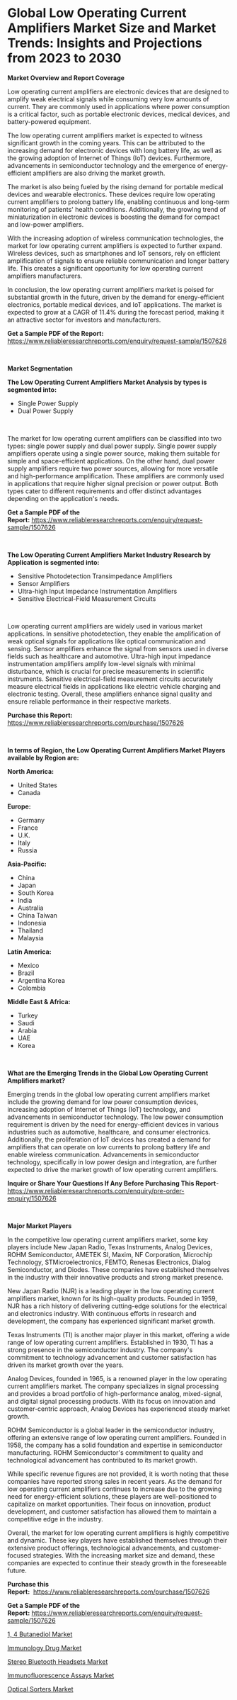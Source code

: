 <p><h1>Global Low Operating Current Amplifiers Market Size and Market Trends: Insights and Projections from 2023 to 2030</h1></p><p><strong>Market Overview and Report Coverage</strong></p>
<p><p>Low operating current amplifiers are electronic devices that are designed to amplify weak electrical signals while consuming very low amounts of current. They are commonly used in applications where power consumption is a critical factor, such as portable electronic devices, medical devices, and battery-powered equipment.</p><p>The low operating current amplifiers market is expected to witness significant growth in the coming years. This can be attributed to the increasing demand for electronic devices with long battery life, as well as the growing adoption of Internet of Things (IoT) devices. Furthermore, advancements in semiconductor technology and the emergence of energy-efficient amplifiers are also driving the market growth.</p><p>The market is also being fueled by the rising demand for portable medical devices and wearable electronics. These devices require low operating current amplifiers to prolong battery life, enabling continuous and long-term monitoring of patients' health conditions. Additionally, the growing trend of miniaturization in electronic devices is boosting the demand for compact and low-power amplifiers.</p><p>With the increasing adoption of wireless communication technologies, the market for low operating current amplifiers is expected to further expand. Wireless devices, such as smartphones and IoT sensors, rely on efficient amplification of signals to ensure reliable communication and longer battery life. This creates a significant opportunity for low operating current amplifiers manufacturers.</p><p>In conclusion, the low operating current amplifiers market is poised for substantial growth in the future, driven by the demand for energy-efficient electronics, portable medical devices, and IoT applications. The market is expected to grow at a CAGR of 11.4% during the forecast period, making it an attractive sector for investors and manufacturers.</p></p>
<p><strong>Get a Sample PDF of the Report:</strong> <a href="https://www.reliableresearchreports.com/enquiry/request-sample/1507626">https://www.reliableresearchreports.com/enquiry/request-sample/1507626</a></p>
<p>&nbsp;</p>
<p><strong>Market Segmentation</strong></p>
<p><strong>The Low Operating Current Amplifiers Market Analysis by types is segmented into:</strong></p>
<p><ul><li>Single Power Supply</li><li>Dual Power Supply</li></ul></p>
<p>&nbsp;</p>
<p><p>The market for low operating current amplifiers can be classified into two types: single power supply and dual power supply. Single power supply amplifiers operate using a single power source, making them suitable for simple and space-efficient applications. On the other hand, dual power supply amplifiers require two power sources, allowing for more versatile and high-performance amplification. These amplifiers are commonly used in applications that require higher signal precision or power output. Both types cater to different requirements and offer distinct advantages depending on the application's needs.</p></p>
<p><strong>Get a Sample PDF of the Report:</strong>&nbsp;<a href="https://www.reliableresearchreports.com/enquiry/request-sample/1507626">https://www.reliableresearchreports.com/enquiry/request-sample/1507626</a></p>
<p>&nbsp;</p>
<p><strong>The Low Operating Current Amplifiers Market Industry Research by Application is segmented into:</strong></p>
<p><ul><li>Sensitive Photodetection Transimpedance Amplifiers</li><li>Sensor Amplifiers</li><li>Ultra-high Input Impedance Instrumentation Amplifiers</li><li>Sensitive Electrical-Field Measurement Circuits</li></ul></p>
<p>&nbsp;</p>
<p><p>Low operating current amplifiers are widely used in various market applications. In sensitive photodetection, they enable the amplification of weak optical signals for applications like optical communication and sensing. Sensor amplifiers enhance the signal from sensors used in diverse fields such as healthcare and automotive. Ultra-high input impedance instrumentation amplifiers amplify low-level signals with minimal disturbance, which is crucial for precise measurements in scientific instruments. Sensitive electrical-field measurement circuits accurately measure electrical fields in applications like electric vehicle charging and electronic testing. Overall, these amplifiers enhance signal quality and ensure reliable performance in their respective markets.</p></p>
<p><strong>Purchase this Report:</strong>&nbsp; <a href="https://www.reliableresearchreports.com/purchase/1507626">https://www.reliableresearchreports.com/purchase/1507626</a></p>
<p>&nbsp;</p>
<p><strong>In terms of Region, the Low Operating Current Amplifiers Market Players available by Region are:</strong></p>
<p>
    <p> <strong> North America: </strong>
        <ul>
            <li>United States</li>
            <li>Canada</li>
        </ul>
        </p> 
    <p> <strong> Europe: </strong>
        <ul>
            <li>Germany</li>
            <li>France</li>
            <li>U.K.</li>
            <li>Italy</li>
            <li>Russia</li>
        </ul>
        </p> 
    <p> <strong> Asia-Pacific: </strong>
        <ul>
            <li>China</li>
            <li>Japan</li>
            <li>South Korea</li>
            <li>India</li>
            <li>Australia</li>
            <li>China Taiwan</li>
            <li>Indonesia</li>
            <li>Thailand</li>
            <li>Malaysia</li>
        </ul>
        </p> 
    <p> <strong> Latin America: </strong>
        <ul>
            <li>Mexico</li>
            <li>Brazil</li>
            <li>Argentina Korea</li>
            <li>Colombia</li>
        </ul>
        </p> 
    <p> <strong> Middle East & Africa: </strong>
        <ul>
            <li>Turkey</li>
            <li>Saudi</li>
            <li>Arabia</li>
            <li>UAE</li>
            <li>Korea</li>
        </ul>
    </p>
    </p>
<p>&nbsp;</p>
<p><strong>What are the Emerging Trends in the Global Low Operating Current Amplifiers market?</strong></p>
<p><p>Emerging trends in the global low operating current amplifiers market include the growing demand for low power consumption devices, increasing adoption of Internet of Things (IoT) technology, and advancements in semiconductor technology. The low power consumption requirement is driven by the need for energy-efficient devices in various industries such as automotive, healthcare, and consumer electronics. Additionally, the proliferation of IoT devices has created a demand for amplifiers that can operate on low currents to prolong battery life and enable wireless communication. Advancements in semiconductor technology, specifically in low power design and integration, are further expected to drive the market growth of low operating current amplifiers.</p></p>
<p><strong>Inquire or Share Your Questions If Any Before Purchasing This Report</strong>- <a href="https://www.reliableresearchreports.com/enquiry/pre-order-enquiry/1507626">https://www.reliableresearchreports.com/enquiry/pre-order-enquiry/1507626</a></p>
<p>&nbsp;</p>
<p><strong>Major Market Players</strong></p>
<p><p>In the competitive low operating current amplifiers market, some key players include New Japan Radio, Texas Instruments, Analog Devices, ROHM Semiconductor, AMETEK SI, Maxim, NF Corporation, Microchip Technology, STMicroelectronics, FEMTO, Renesas Electronics, Dialog Semiconductor, and Diodes. These companies have established themselves in the industry with their innovative products and strong market presence.</p><p>New Japan Radio (NJR) is a leading player in the low operating current amplifiers market, known for its high-quality products. Founded in 1959, NJR has a rich history of delivering cutting-edge solutions for the electrical and electronics industry. With continuous efforts in research and development, the company has experienced significant market growth.</p><p>Texas Instruments (TI) is another major player in this market, offering a wide range of low operating current amplifiers. Established in 1930, TI has a strong presence in the semiconductor industry. The company's commitment to technology advancement and customer satisfaction has driven its market growth over the years.</p><p>Analog Devices, founded in 1965, is a renowned player in the low operating current amplifiers market. The company specializes in signal processing and provides a broad portfolio of high-performance analog, mixed-signal, and digital signal processing products. With its focus on innovation and customer-centric approach, Analog Devices has experienced steady market growth.</p><p>ROHM Semiconductor is a global leader in the semiconductor industry, offering an extensive range of low operating current amplifiers. Founded in 1958, the company has a solid foundation and expertise in semiconductor manufacturing. ROHM Semiconductor's commitment to quality and technological advancement has contributed to its market growth.</p><p>While specific revenue figures are not provided, it is worth noting that these companies have reported strong sales in recent years. As the demand for low operating current amplifiers continues to increase due to the growing need for energy-efficient solutions, these players are well-positioned to capitalize on market opportunities. Their focus on innovation, product development, and customer satisfaction has allowed them to maintain a competitive edge in the industry.</p><p>Overall, the market for low operating current amplifiers is highly competitive and dynamic. These key players have established themselves through their extensive product offerings, technological advancements, and customer-focused strategies. With the increasing market size and demand, these companies are expected to continue their steady growth in the foreseeable future.</p></p>
<p><strong>Purchase this Report:</strong>&nbsp;&nbsp;<a href="https://www.reliableresearchreports.com/purchase/1507626">https://www.reliableresearchreports.com/purchase/1507626</a></p>
<p></p>
<p><strong>Get a Sample PDF of the Report:</strong>&nbsp;<a href="https://www.reliableresearchreports.com/enquiry/request-sample/1507626">https://www.reliableresearchreports.com/enquiry/request-sample/1507626</a></p>
<p><p><a href="https://www.linkedin.com/pulse/1-4-butanediol-market-size-forecast-2023-2030-marketeer-reports/">1, 4 Butanediol Market</a></p><p><a href="https://medium.com/@ulicesdoyle2023/immunology-drug-market-analysis-its-cagr-market-segmentation-and-global-industry-overview-c10863e204aa">Immunology Drug Market</a></p><p><a href="https://www.linkedin.com/pulse/stereo-bluetooth-headsets-market-size-forecast-2023-2030/">Stereo Bluetooth Headsets Market</a></p><p><a href="https://medium.com/@hollymayert/immunofluorescence-assays-market-opportunities-and-strategies-forecast-for-period-from-2023-2030-402c88f9f12d">Immunofluorescence Assays Market</a></p><p><a href="https://www.linkedin.com/pulse/optical-sorters-market-size-forecast-2023-2030-smart-survey-reports/">Optical Sorters Market</a></p></p>